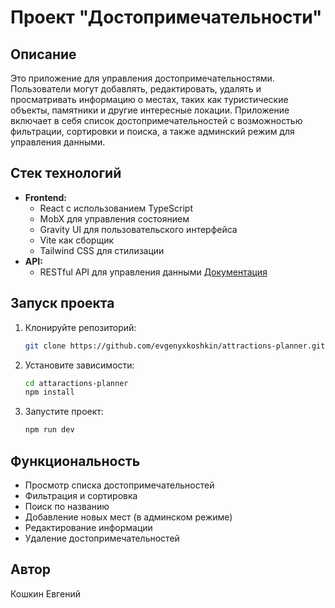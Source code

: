 # Проект "Достопримечательности"

## Описание

Это приложение для управления достопримечательностями. Пользователи могут добавлять, редактировать, удалять и просматривать информацию о местах, таких как туристические объекты, памятники и другие интересные локации. Приложение включает в себя список достопримечательностей с возможностью фильтрации, сортировки и поиска, а также админский режим для управления данными.

## Стек технологий

- **Frontend:**
  - React с использованием TypeScript
  - MobX для управления состоянием
  - Gravity UI для пользовательского интерфейса
  - Vite как сборщик
  - Tailwind CSS для стилизации
- **API:**
  - RESTful API для управления данными [Документация](./attaractions-planner/docs/API.md)  

## Запуск проекта

1. Клонируйте репозиторий:
   ```bash
   git clone https://github.com/evgenyxkoshkin/attractions-planner.git
   ```
2. Установите зависимости:
   ```bash
   cd attaractions-planner
   npm install
   ```
3. Запустите проект:
   ```bash
   npm run dev
   ```

## Функциональность

- Просмотр списка достопримечательностей
- Фильтрация и сортировка
- Поиск по названию
- Добавление новых мест (в админском режиме)
- Редактирование информации
- Удаление достопримечательностей

## Автор
Кошкин Евгений 